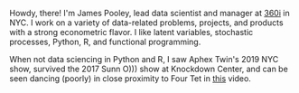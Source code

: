 Howdy, there! I'm James Pooley, lead data scientist and manager at [360i](https://360i.com/capabilities/analytics/) in NYC. I work on a variety of
data-related problems, projects, and products with a strong econometric flavor. I like latent variables, stochastic processes, Python, R, and functional programming.

When not data sciencing in Python and R, I saw Aphex Twin's 2019 NYC show, survived the 2017 Sunn O))) show at Knockdown Center, and can
be seen dancing (poorly) in close proximity to
Four Tet in [this](https://www.youtube.com/watch?v=yWstd3jDZIs) video.
